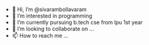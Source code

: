 - 👋 Hi, I’m @sivarambollavaram
- 👀 I’m interested in programming
- 🌱 I’m currently pursuing b.tech cse from lpu 1st year
- 💞️ I’m looking to collaborate on ...
- 📫 How to reach me ...

<!---
sivarambollavaram/sivarambollavaram is a ✨ special ✨ repository because its `README.md` (this file) appears on your GitHub profile.
You can click the Preview link to take a look at your changes.
--->
